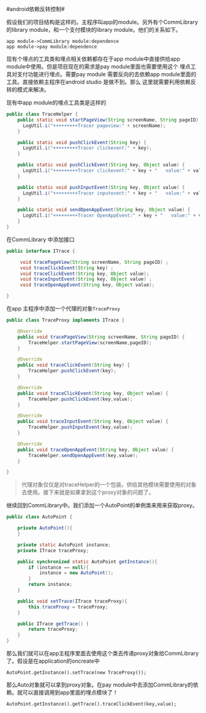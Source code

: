 #android依赖反转控制#

假设我们的项目结构是这样的。主程序叫app的module。另外有个CommLibrary的library module，和一个支付模块的library module。他们的关系如下。

```sequence
app module->CommLibrary module:dependence
app module->pay module:dependence
```
现有个埋点的工具类和埋点相关依赖都存在于app module中直接供给app module中使用。但是项目现在的需求是pay module里面也需要使用这个
埋点工具对支付功能进行埋点。需要pay module 需要反向的去依赖app module里面的工具。直接依赖主程序在android studio 是做不到。那么
这里就需要利用依赖反转的模式来解决。

现有中app module的埋点工具类是这样的
```java
public class TraceHelper {
    public static void startPageView(String screenName, String pageID) {
      LogUtil.i("+++++++++Tracer pageview:" + screenName);
    }

    public static void pushClickEvent(String key) {
      LogUtil.i("+++++++++Tracer clickevent:" + key);
    }

    public static void pushClickEvent(String key, Object value) {
      LogUtil.i("+++++++++Tracer clickevent:" + key + "   value:" + value);
    }

    public static void pushInputEvent(String key, Object value) {
      LogUtil.i("+++++++++Tracer inputevent:" + key + "   value:" + value);
    }

    public static void sendOpenAppEvent(String key, Object value) {
      LogUtil.i("+++++++++Tracer OpenAppEvent:" + key + "   value:" + value);
    }
}
```
在CommLibrary 中添加接口
```java
public interface ITrace {

     void tracePageView(String screenName, String pageID) ;
     void traceClickEvent(String key) ;
     void traceClickEvent(String key, Object value);
     void traceInputEvent(String key, Object value) ;
     void traceOpenAppEvent(String key, Object value);

}
```
在app 主程序中添加一个代理的对象```TraceProxy```
```java
public class TraceProxy implements ITrace {

    @Override
    public void tracePageView(String screenName, String pageID) {
        TraceHelper.startPageView(screenName,pageID);
    }

    @Override
    public void traceClickEvent(String key) {
        TraceHelper.pushClickEvent(key);
    }

    @Override
    public void traceClickEvent(String key, Object value) {
        TraceHelper.pushClickEvent(key,value);
    }

    @Override
    public void traceInputEvent(String key, Object value) {
        TraceHelper.pushInputEvent(key,value);
    }

    @Override
    public void traceOpenAppEvent(String key, Object value) {
        TraceHelper.sendOpenAppEvent(key,value);
    }

}
```
> 代理对象仅仅是对traceHelper的一个包装。供给其他模块需要使用的对象去使用。接下来就是如果拿到这个proxy对象的问题了。

继续回到CommLibrary中。我们添加一个AutoPoint的单例类来用来获取proxy。
```java
public class AutoPoint {

    private AutoPoint(){
    }

    private static AutoPoint instance;
    private ITrace traceProxy;

    public synchronized static AutoPoint getInstance(){
        if (instance == null){
            instance = new AutoPoint();
        }
        return instance;
    }

    public void setTrace(ITrace traceProxy){
        this.traceProxy = traceProxy;
    }

    public ITrace getTrace() {
        return traceProxy;
    }
}
```
那么我们就可以在app主程序里面去使用这个类去传递proxy对象给CommLibrary了。假设是在application的oncreate中
```
AutoPoint.getInstance().setTrace(new TraceProxy());
```

那么Auto对象就可以拿到proxy对象。在pay module中去添加CommLibrary的依赖。就可以直接调用到app里面的埋点模块了！
```
AutoPoint.getInstance().getTrace().traceClickEvent(key,value);
```




